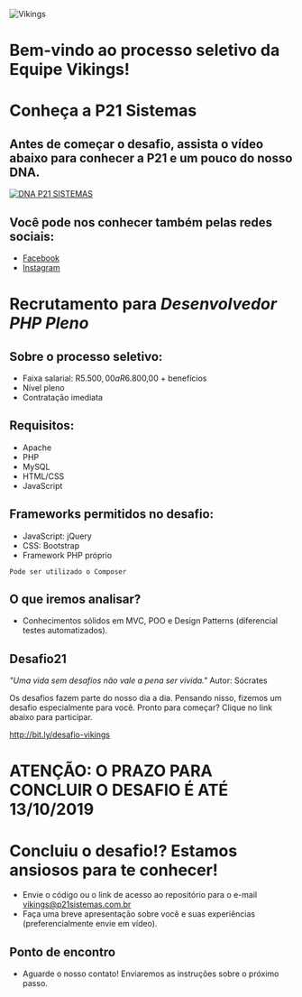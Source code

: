![Vikings](https://i.imgur.com/CF5sgS5.png)

# Bem-vindo ao processo seletivo da Equipe Vikings!

# Conheça a P21 Sistemas

## Antes de começar o desafio, assista o vídeo abaixo para conhecer a P21 e um pouco do nosso DNA.

[![DNA P21 SISTEMAS](https://img.youtube.com/vi/EnxjxqjHtxM/0.jpg)](http://www.youtube.com/watch?v=EnxjxqjHtxM)

## Você pode nos conhecer também pelas redes sociais:

- [Facebook](https://www.facebook.com/p21sistemas/)
- [Instagram](https://www.instagram.com/p21sistemas/)

# Recrutamento para _Desenvolvedor PHP Pleno_

## Sobre o processo seletivo:

- Faixa salarial: R$5.500,00 a R$6.800,00 + benefícios
- Nível pleno
- Contratação imediata

## Requisitos:
- Apache
- PHP
- MySQL
- HTML/CSS
- JavaScript

## Frameworks permitidos no desafio:
- JavaScript: jQuery
- CSS: Bootstrap
- Framework PHP próprio

`Pode ser utilizado o Composer`

## O que iremos analisar?
- Conhecimentos sólidos em MVC, POO e Design Patterns (diferencial testes automatizados).

## Desafio21

_"Uma vida sem desafios não vale a pena ser vivida."_ Autor: Sócrates

Os desafios fazem parte do nosso dia a dia. Pensando nisso, fizemos um desafio especialmente para você. Pronto para começar? Clique no link abaixo para participar.

http://bit.ly/desafio-vikings

# ATENÇÃO: O PRAZO PARA CONCLUIR O DESAFIO É ATÉ 13/10/2019

# Concluiu o desafio!? Estamos ansiosos para te conhecer!
 * Envie o código ou o link de acesso ao repositório para o e-mail vikings@p21sistemas.com.br
 * Faça uma breve apresentação sobre você e suas experiências (preferencialmente envie em vídeo).
	
## Ponto de encontro
 - Aguarde o nosso contato! Enviaremos as instruções sobre o próximo passo.
